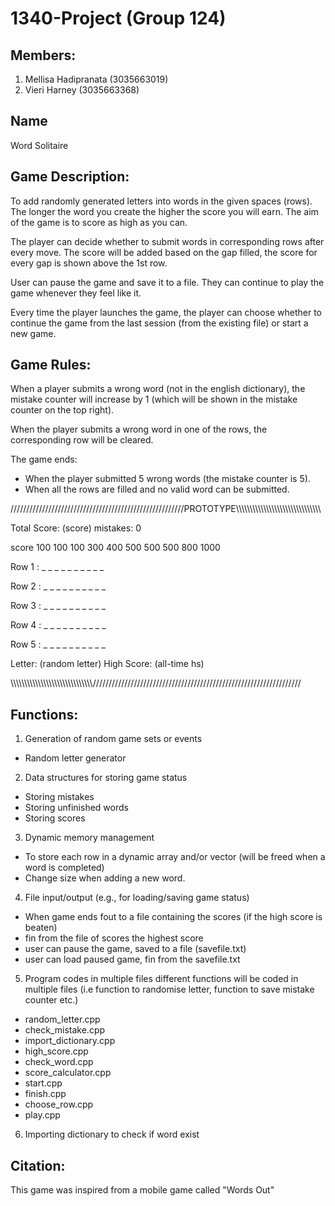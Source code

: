 # 1340-Project (Group 124)

Members:
--------
1. Mellisa Hadipranata  (3035663019)
2. Vieri Harney         (3035663368)

Name
----
Word Solitaire

Game Description:
-----------------
To add randomly generated letters into words in the given spaces (rows). The longer the word you create the higher the score you will earn. The aim of the game is to score as high as you can.

The player can decide whether to submit words in corresponding rows after every move. The score will be added based on the gap filled, the score for every gap is shown above the 1st row.

User can pause the game and save it to a file. They can continue to play the game whenever they feel like it.

Every time the player launches the game, the player can choose whether to continue the game from the last session (from the existing file) or start a new game.

Game Rules:
-----------

When a player submits a wrong word (not in the english dictionary), the mistake counter will increase by 1 (which will be shown in the mistake counter on the top right). 

When the player submits a wrong word in one of the rows, the corresponding row will be cleared.

The game ends:
- When the player submitted 5 wrong words (the mistake counter is 5). 
- When all the rows are filled and no valid word can be submitted.

///////////////////////////////////////////////////////PROTOTYPE\\\\\\\\\\\\\\\\\\\\\\\\\\\\\\\\\\\\\\\\\\\\\\\\\\\\\\\\\\\\\\

Total Score: (score)                                                                                               mistakes: 0 
 
                                                                                                                          

score   100  100  100  300  400  500  500  500  800  1000                                                                 

Row 1 :  _    _    _    _    _    _    _    _    _    _                                                                   

Row 2 :  _    _    _    _    _    _    _    _    _    _                                                                   

Row 3 :  _    _    _    _    _    _    _    _    _    _                                                                   

Row 4 :  _    _    _    _    _    _    _    _    _    _                                                                   

Row 5 :  _    _    _    _    _    _    _    _    _    _                                                                    

                                                                                                                          

Letter: (random letter)                                                                              High Score: (all-time hs)  

\\\\\\\\\\\\\\\\\\\\\\\\\\\\\\\\\\\\\\\\\\\\\\\\\\\\\\\\\\\\//////////////////////////////////////////////////////////////////


Functions:
----------
1. Generation of random game sets or events
  - Random letter generator
  
2. Data structures for storing game status
  - Storing mistakes
  - Storing unfinished words
  - Storing scores
  
3. Dynamic memory management
  - To store each row in a dynamic array and/or vector (will be freed when a word is completed)
  - Change size when adding a new word.
  
4. File input/output (e.g., for loading/saving game status)
  - When game ends fout to a file containing the scores (if the high score is beaten)
  - fin from the file of scores the highest score
  - user can pause the game, saved to a file (savefile.txt)
  - user can load paused game, fin from the savefile.txt
  
5. Program codes in multiple files
   different functions will be coded in multiple files (i.e function to randomise letter, function to save mistake counter etc.)
  - random_letter.cpp
  - check_mistake.cpp
  - import_dictionary.cpp
  - high_score.cpp
  - check_word.cpp
  - score_calculator.cpp
  - start.cpp
  - finish.cpp
  - choose_row.cpp
  - play.cpp
  
6. Importing dictionary to check if word exist

Citation:
---------
This game was inspired from a mobile game called "Words Out"
